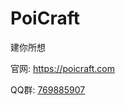 # PoiCraft

建你所想  

官网: <https://poicraft.com>  

QQ群: [769885907](https://jq.qq.com/?_wv=1027&k=5UqznJs)  

